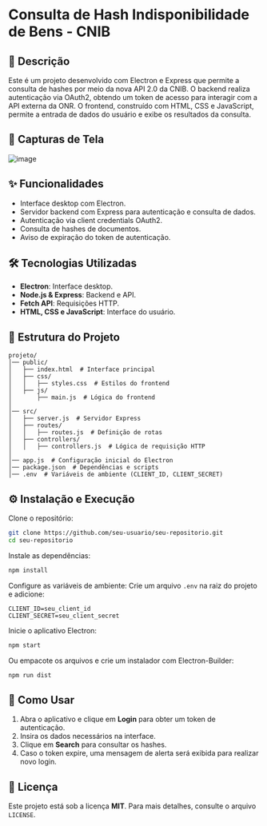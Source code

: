 # Consulta de Hash Indisponibilidade de Bens - CNIB

## 📌 Descrição

Este é um projeto desenvolvido com Electron e Express que permite a consulta de hashes por meio da nova API 2.0 da CNIB. O backend realiza autenticação via OAuth2, obtendo um token de acesso para interagir com a API externa da ONR. O frontend, construído com HTML, CSS e JavaScript, permite a entrada de dados do usuário e exibe os resultados da consulta.

## 📸 Capturas de Tela

![image](https://github.com/user-attachments/assets/4948ac54-1fa8-4302-adc3-064da2756357)

## ✨ Funcionalidades

- Interface desktop com Electron.
- Servidor backend com Express para autenticação e consulta de dados.
- Autenticação via client credentials OAuth2.
- Consulta de hashes de documentos.
- Aviso de expiração do token de autenticação.

## 🛠️ Tecnologias Utilizadas

- **Electron**: Interface desktop.
- **Node.js & Express**: Backend e API.
- **Fetch API**: Requisições HTTP.
- **HTML, CSS e JavaScript**: Interface do usuário.

## 📂 Estrutura do Projeto

```
projeto/
│── public/
│   ├── index.html  # Interface principal
│   ├── css/
│   │   ├── styles.css  # Estilos do frontend
│   ├── js/
│       ├── main.js  # Lógica do frontend
│
│── src/
│   ├── server.js  # Servidor Express
│   ├── routes/
│   │   ├── routes.js  # Definição de rotas
│   ├── controllers/
│   │   ├── controllers.js  # Lógica de requisição HTTP
│
│── app.js  # Configuração inicial do Electron
│── package.json  # Dependências e scripts
│── .env  # Variáveis de ambiente (CLIENT_ID, CLIENT_SECRET)
```

## ⚙️ Instalação e Execução

Clone o repositório:

```sh
git clone https://github.com/seu-usuario/seu-repositorio.git
cd seu-repositorio
```

Instale as dependências:

```sh
npm install
```

Configure as variáveis de ambiente:
Crie um arquivo `.env` na raiz do projeto e adicione:

```
CLIENT_ID=seu_client_id
CLIENT_SECRET=seu_client_secret
```

Inicie o aplicativo Electron:

```sh
npm start
```

Ou empacote os arquivos e crie um instalador com Electron-Builder:

```sh
npm run dist
```

## 🚀 Como Usar

1. Abra o aplicativo e clique em **Login** para obter um token de autenticação.
2. Insira os dados necessários na interface.
3. Clique em **Search** para consultar os hashes.
4. Caso o token expire, uma mensagem de alerta será exibida para realizar novo login.

## 📄 Licença

Este projeto está sob a licença **MIT**. Para mais detalhes, consulte o arquivo `LICENSE`.
